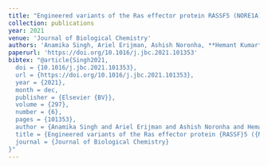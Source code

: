 ```yaml
---
title: "Engineered variants of the Ras effector protein RASSF5 (NORE1A) promote anticancer activities in lung adenocarcinoma"
collection: publications
year: 2021
venue: 'Journal of Biological Chemistry'
authors: 'Anamika Singh, Ariel Erijman, Ashish Noronha, **Hemant Kumar**, Yoav Peleg, Yosef Yarden, Julia M Shifman'
paperurl: 'https://doi.org/10.1016/j.jbc.2021.101353'
bibtex: "@article{Singh2021,
  doi = {10.1016/j.jbc.2021.101353},
  url = {https://doi.org/10.1016/j.jbc.2021.101353},
  year = {2021},
  month = dec,
  publisher = {Elsevier {BV}},
  volume = {297},
  number = {6},
  pages = {101353},
  author = {Anamika Singh and Ariel Erijman and Ashish Noronha and Hemant Kumar and Yoav Peleg and Yosef Yarden and Julia M. Shifman},
  title = {Engineered variants of the Ras effector protein {RASSF}5 ({NORE}1A) promote anticancer activities in lung adenocarcinoma},
  journal = {Journal of Biological Chemistry}
}"
---
```

